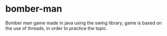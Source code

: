 # bomber-man
Bomber man game made in java using the swing library, game is based on the use of threads, in order to practice the topic.
